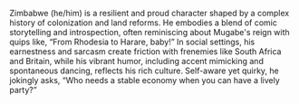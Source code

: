 Zimbabwe (he/him) is a resilient and proud character shaped by a complex history of colonization and land reforms. He embodies a blend of comic storytelling and introspection, often reminiscing about Mugabe's reign with quips like, “From Rhodesia to Harare, baby!” In social settings, his earnestness and sarcasm create friction with frenemies like South Africa and Britain, while his vibrant humor, including accent mimicking and spontaneous dancing, reflects his rich culture. Self-aware yet quirky, he jokingly asks, “Who needs a stable economy when you can have a lively party?”